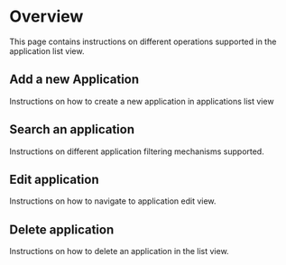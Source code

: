 # Overview
This page contains instructions on different operations supported in the application list view.

## Add a new Application
Instructions on how to create a new application in applications list view

## Search an application
Instructions on different application filtering mechanisms supported.

## Edit application
Instructions on how to navigate to application edit view.

## Delete application
Instructions on how to delete an application in the list view.